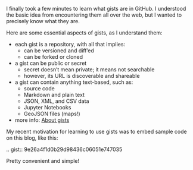 <!--
.. title: GitHub Gists
.. slug: github-gists
.. date: 2020-06-01 12:00:00 UTC-04:00
.. tags: github
.. category: softwaredev
.. link:
.. description:
.. type: text
.. nocomments: True
-->

I finally took a few minutes to learn what gists are in GitHub. I understood the basic idea from encountering them all over the web, but I wanted to precisely know what they are.

<!-- TEASER_END -->

Here are some essential aspects of gists, as I understand them:

-   each gist is a repository, with all that implies:
    -   can be versioned and diff’ed
    -   can be forked or cloned
-   a gist can be public or secret
    -   secret doesn’t mean private; it means not searchable
    -   however, its URL is discoverable and shareable
-   a gist can contain anything text-based, such as:
    -   source code
    -   Markdown and plain text
    -   JSON, XML, and CSV data
    -   Jupyter Notebooks
    -   GeoJSON files (maps!)
-   more info: [About gists](https://help.github.com/en/articles/creating-gists#about-gists)

My recent motivation for learning to use gists was to embed sample code on this blog, like this:

.. gist:: 9e26a4f1d0b29d98436c06051e747035

Pretty convenient and simple!
